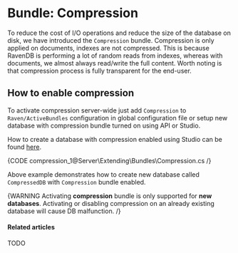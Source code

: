 # Bundle: Compression

To reduce the cost of I/O operations and reduce the size of the database on disk, we have introduced the `Compression` bundle. Compression is only applied on documents, indexes are not compressed. This is because RavenDB is performing a lot of random reads from indexes, whereas with documents, we almost always read/write the full content. Worth noting is that compression process is fully transparent for the end-user.

## How to enable compression

To activate compression server-wide just add `Compression` to `Raven/ActiveBundles` configuration in global configuration file or setup new database with compression bundle turned on using API or Studio.

How to create a database with compression enabled using Studio can be found [here](../../../studio/bundles/compression).

{CODE compression_1@Server\Extending\Bundles\Compression.cs /}

Above example demonstrates how to create new database called `CompressedDB` with `Compression` bundle enabled.

{WARNING Activating **compression** bundle is only supported for **new databases**. Activating or disabling compression on an already existing database will cause DB malfunction. /}

#### Related articles

TODO